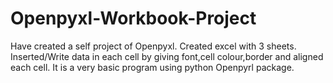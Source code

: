 # Openpyxl-Workbook-Project

Have created a self project of Openpyxl. Created excel with 3 sheets. Inserted/Write data in each cell by giving font,cell colour,border and aligned each cell. It is a very basic program using python Openpyrl package.
